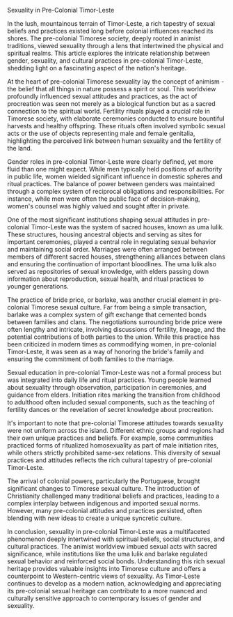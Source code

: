 Sexuality in Pre-Colonial Timor-Leste

In the lush, mountainous terrain of Timor-Leste, a rich tapestry of sexual beliefs and practices existed long before colonial influences reached its shores. The pre-colonial Timorese society, deeply rooted in animist traditions, viewed sexuality through a lens that intertwined the physical and spiritual realms. This article explores the intricate relationship between gender, sexuality, and cultural practices in pre-colonial Timor-Leste, shedding light on a fascinating aspect of the nation's heritage.

At the heart of pre-colonial Timorese sexuality lay the concept of animism - the belief that all things in nature possess a spirit or soul. This worldview profoundly influenced sexual attitudes and practices, as the act of procreation was seen not merely as a biological function but as a sacred connection to the spiritual world. Fertility rituals played a crucial role in Timorese society, with elaborate ceremonies conducted to ensure bountiful harvests and healthy offspring. These rituals often involved symbolic sexual acts or the use of objects representing male and female genitalia, highlighting the perceived link between human sexuality and the fertility of the land.

Gender roles in pre-colonial Timor-Leste were clearly defined, yet more fluid than one might expect. While men typically held positions of authority in public life, women wielded significant influence in domestic spheres and ritual practices. The balance of power between genders was maintained through a complex system of reciprocal obligations and responsibilities. For instance, while men were often the public face of decision-making, women's counsel was highly valued and sought after in private.

One of the most significant institutions shaping sexual attitudes in pre-colonial Timor-Leste was the system of sacred houses, known as uma lulik. These structures, housing ancestral objects and serving as sites for important ceremonies, played a central role in regulating sexual behavior and maintaining social order. Marriages were often arranged between members of different sacred houses, strengthening alliances between clans and ensuring the continuation of important bloodlines. The uma lulik also served as repositories of sexual knowledge, with elders passing down information about reproduction, sexual health, and ritual practices to younger generations.

The practice of bride price, or barlake, was another crucial element in pre-colonial Timorese sexual culture. Far from being a simple transaction, barlake was a complex system of gift exchange that cemented bonds between families and clans. The negotiations surrounding bride price were often lengthy and intricate, involving discussions of fertility, lineage, and the potential contributions of both parties to the union. While this practice has been criticized in modern times as commodifying women, in pre-colonial Timor-Leste, it was seen as a way of honoring the bride's family and ensuring the commitment of both families to the marriage.

Sexual education in pre-colonial Timor-Leste was not a formal process but was integrated into daily life and ritual practices. Young people learned about sexuality through observation, participation in ceremonies, and guidance from elders. Initiation rites marking the transition from childhood to adulthood often included sexual components, such as the teaching of fertility dances or the revelation of secret knowledge about procreation.

It's important to note that pre-colonial Timorese attitudes towards sexuality were not uniform across the island. Different ethnic groups and regions had their own unique practices and beliefs. For example, some communities practiced forms of ritualized homosexuality as part of male initiation rites, while others strictly prohibited same-sex relations. This diversity of sexual practices and attitudes reflects the rich cultural tapestry of pre-colonial Timor-Leste.

The arrival of colonial powers, particularly the Portuguese, brought significant changes to Timorese sexual culture. The introduction of Christianity challenged many traditional beliefs and practices, leading to a complex interplay between indigenous and imported sexual norms. However, many pre-colonial attitudes and practices persisted, often blending with new ideas to create a unique syncretic culture.

In conclusion, sexuality in pre-colonial Timor-Leste was a multifaceted phenomenon deeply intertwined with spiritual beliefs, social structures, and cultural practices. The animist worldview imbued sexual acts with sacred significance, while institutions like the uma lulik and barlake regulated sexual behavior and reinforced social bonds. Understanding this rich sexual heritage provides valuable insights into Timorese culture and offers a counterpoint to Western-centric views of sexuality. As Timor-Leste continues to develop as a modern nation, acknowledging and appreciating its pre-colonial sexual heritage can contribute to a more nuanced and culturally sensitive approach to contemporary issues of gender and sexuality.